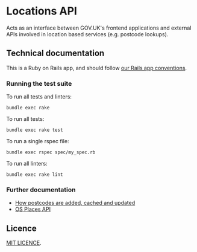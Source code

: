 # Locations API

Acts as an interface between GOV.UK's frontend applications and external APIs involved in location based services (e.g. postcode lookups).

## Technical documentation

This is a Ruby on Rails app, and should follow [our Rails app conventions](https://docs.publishing.service.gov.uk/manual/conventions-for-rails-applications.html).

### Running the test suite

To run all tests and linters:

```
bundle exec rake
```

To run all tests:

```
bundle exec rake test
```

To run a single rspec file:

```
bundle exec rspec spec/my_spec.rb
```

To run all linters:

```
bundle exec rake lint
```

### Further documentation

* [How postcodes are added, cached and updated](docs/postcodes-added-cached-updated.md)
* [OS Places API](docs/os-places-api.md)

## Licence

[MIT LICENCE](LICENCE).
